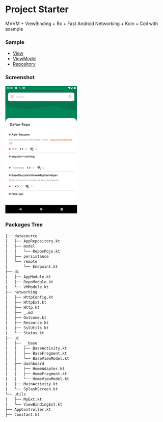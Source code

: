 # Project Starter
MVVM + ViewBinding + Rx + Fast Android Networking + Koin + Coil with example

### Sample
- [View](https://github.com/abehbatre/Project-Starter-Kotlin-MVVM/blob/ff58a05602fedf14fd355dc19614e3889d3c5e08/app/src/main/java/id/web/adit/starter/ui/dashboard/HomeFragment.kt#L52)
- [ViewModel](https://github.com/abehbatre/Project-Starter-Kotlin-MVVM/blob/ff58a05602fedf14fd355dc19614e3889d3c5e08/app/src/main/java/id/web/adit/starter/ui/dashboard/HomeViewModel.kt)
- [Repository](https://github.com/abehbatre/Project-Starter-Kotlin-MVVM/blob/master/app/src/main/java/id/web/adit/starter/datasource/AppRepository.kt)


### Screenshot
<img src="https://raw.githubusercontent.com/abehbatre/Project-Starter-Kotlin-MVVM/master/SS.png" alt="SS" width="auto" height="400"/>


### Packages Tree
```
├── datasource
│   ├── AppRepository.kt
│   ├── model
│   │   └── ReposPojo.kt
│   ├── persistance
│   └── remote
│       └── Endpoint.kt
├── di
│   ├── AppModule.kt
│   ├── RepoModule.kt
│   └── VMModule.kt
├── networking
│   ├── HttpConfig.kt
│   ├── HttpExt.kt
│   ├── Http.kt
│   ├── _.md
│   ├── Outcome.kt
│   ├── Resource.kt
│   ├── SslUtils.kt
│   └── Status.kt
├── ui
│   ├── __base
│   │   ├── BaseActivity.kt
│   │   ├── BaseFragment.kt
│   │   └── BaseViewModel.kt
│   ├── dashboard
│   │   ├── HomeAdapter.kt
│   │   ├── HomeFragment.kt
│   │   └── HomeViewModel.kt
│   ├── MainActivity.kt
│   └── SplashScreen.kt
└── utils
|   ├── MyExt.kt
|   └── ViewBindingExt.kt
├── AppController.kt
├── Constant.kt

```

